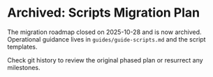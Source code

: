 # Archived: Scripts Migration Plan

The migration roadmap closed on 2025-10-28 and is now archived.  
Operational guidance lives in `guides/guide-scripts.md` and the script templates.

Check git history to review the original phased plan or resurrect any milestones.